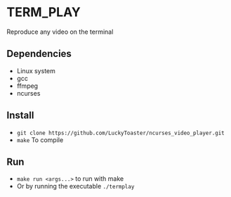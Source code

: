 # TERM_PLAY
Reproduce any video on the terminal

## Dependencies
* Linux system
* gcc
* ffmpeg
* ncurses

## Install 
- ```git clone https://github.com/LuckyToaster/ncurses_video_player.git```
- ```make``` To compile

## Run
* ```make run <args...>``` to run with make
* Or by running the executable ```./termplay``` 
